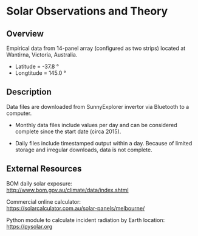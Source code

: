 # Solar Observations and Theory

## Overview

Empirical data from 14-panel array (configured as two strips) located at Wantirna, Victoria, Australia.

- Latitude =  -37.8 &deg;
- Longtitude = 145.0 &deg;

## Description

Data files are downloaded from SunnyExplorer invertor via Bluetooth to a computer.  

- Monthly data files include values per day and can be considered complete since the start date (circa 2015).  

- Daily files include timestamped output within a day.  Because of limited storage and irregular downloads, data is not complete.

## External Resources

BOM daily solar exposure:\
http://www.bom.gov.au/climate/data/index.shtml

Commercial online calculator:\
https://solarcalculator.com.au/solar-panels/melbourne/

Python module to calculate incident radiation by Earth location:\
https://pysolar.org